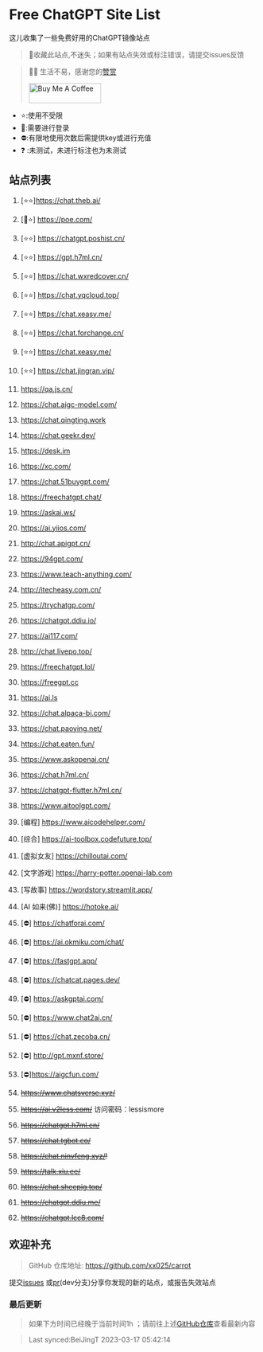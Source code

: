 # Free ChatGPT Site List

这儿收集了一些免费好用的ChatGPT镜像站点
> 🤭收藏此站点,不迷失；如果有站点失效或标注错误，请提交issues反馈

> 🧡🧡 生活不易，感谢您的[赞赏](https://xx025.github.io/pages/zs/)
>
><a href="https://xx025.github.io/pages/zs/" target="_blank"><img src="https://cdn.buymeacoffee.com/buttons/v2/default-blue.png" alt="Buy Me A Coffee" style="height: 40px !important;width: 145px !important;" ></a>

- ⭐:使用不受限
- 🔑:需要进行登录
- ⛔:有限地使用次数后需提供key或进行充值
- ❓ :未测试，未进行标注也为未测试

## 站点列表

1. [⭐⭐]https://chat.theb.ai/

2. [🔑⭐] https://poe.com/

3. [⭐⭐] https://chatgpt.poshist.cn/

4. [⭐⭐] https://gpt.h7ml.cn/

5. [⭐⭐] https://chat.wxredcover.cn/

6. [⭐⭐] https://chat.yqcloud.top/

7. [⭐⭐] https://chat.xeasy.me/

8. [⭐⭐] https://chat.forchange.cn/

9. [⭐⭐] https://chat.xeasy.me/

10. [⭐⭐] https://chat.jingran.vip/

11. https://qa.js.cn/

12. https://chat.aigc-model.com/

13. https://chat.qingting.work

14. https://chat.geekr.dev/

15. https://desk.im

16. https://xc.com/

17. https://chat.51buygpt.com/

18. https://freechatgpt.chat/

19. https://askai.ws/

20. https://ai.yiios.com/

21. http://chat.apigpt.cn/

22. https://94gpt.com/

23. https://www.teach-anything.com/

24. http://itecheasy.com.cn/

25. https://trychatgp.com/

26. https://chatgpt.ddiu.io/

27. https://ai117.com/

28. http://chat.livepo.top/

29. https://freechatgpt.lol/

30. https://freegpt.cc

31. https://ai.ls

32. https://chat.alpaca-bi.com/

33. https://chat.paoying.net/

34. https://chat.eaten.fun/

35. https://www.askopenai.cn/

36. https://chat.h7ml.cn/

37. https://chatgpt-flutter.h7ml.cn/

38. https://www.aitoolgpt.com/

39. [编程] https://www.aicodehelper.com/

40. [综合] https://ai-toolbox.codefuture.top/

41. [虚拟女友] https://chilloutai.com/

42. [文字游戏] https://harry-potter.openai-lab.com

43. [写故事] https://wordstory.streamlit.app/

44. [AI 如来(佛)] https://hotoke.ai/

45. [⛔] https://chatforai.com/

46. [⛔] https://ai.okmiku.com/chat/

47. [⛔] https://fastgpt.app/

48. [⛔] https://chatcat.pages.dev/

49. [⛔] https://askgptai.com/

50. [⛔] https://www.chat2ai.cn/

51. [⛔] https://chat.zecoba.cn/

52. [⛔] http://gpt.mxnf.store/

53. [⛔]https://aigcfun.com/

54. ~~https://www.chatsverse.xyz/~~

55. ~~https://ai.v2less.com/~~ 访问密码：lessismore

56. ~~https://chatgpt.h7ml.cn/~~

57. ~~https://chat.tgbot.co/~~

58. ~~https://chat.ninvfeng.xyz/!~~

59. ~~https://talk.xiu.ee/~~

60. ~~https://chat.sheepig.top/~~

61. ~~https://chatgpt.ddiu.me/~~

62. ~~https://chatgpt.lcc8.com/~~

## 欢迎补充

> GitHub 仓库地址: https://github.com/xx025/carrot

提交[issues](https://github.com/xx025/carrot/issues)
或[pr](https://github.com/xx025/carrot/blob/dev/develop.md#向dev分支提交更改)(dev分支)分享你发现的新的站点，或报告失效站点

### 最后更新

> 如果下方时间已经晚于当前时间1h ；请前往上述[GitHub仓库](https://github.com/xx025/carrot)查看最新内容
> 

>Last synced:BeiJingT 2023-03-17 05:42:14
